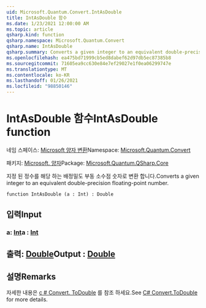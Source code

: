 ```yaml
---
uid: Microsoft.Quantum.Convert.IntAsDouble
title: IntAsDouble 함수
ms.date: 1/23/2021 12:00:00 AM
ms.topic: article
qsharp.kind: function
qsharp.namespace: Microsoft.Quantum.Convert
qsharp.name: IntAsDouble
qsharp.summary: Converts a given integer to an equivalent double-precision floating-point number.
ms.openlocfilehash: ea475bd71999cb5ed8dabef62d97db5ec87385b8
ms.sourcegitcommit: 71605ea9cc630e84e7ef29027e1f0ea06299747e
ms.translationtype: MT
ms.contentlocale: ko-KR
ms.lasthandoff: 01/26/2021
ms.locfileid: "98850146"
---
```

# <a name="intasdouble-function"></a><span data-ttu-id="c9f85-102">IntAsDouble 함수</span><span class="sxs-lookup"><span data-stu-id="c9f85-102">IntAsDouble function</span></span>

<span data-ttu-id="c9f85-103">네임 스페이스: [Microsoft 양자 변환](xref:Microsoft.Quantum.Convert)</span><span class="sxs-lookup"><span data-stu-id="c9f85-103">Namespace: [Microsoft.Quantum.Convert](xref:Microsoft.Quantum.Convert)</span></span>

<span data-ttu-id="c9f85-104">패키지: [Microsoft. 양자](https://nuget.org/packages/Microsoft.Quantum.QSharp.Core)</span><span class="sxs-lookup"><span data-stu-id="c9f85-104">Package: [Microsoft.Quantum.QSharp.Core](https://nuget.org/packages/Microsoft.Quantum.QSharp.Core)</span></span>


<span data-ttu-id="c9f85-105">지정 된 정수를 해당 하는 배정밀도 부동 소수점 숫자로 변환 합니다.</span><span class="sxs-lookup"><span data-stu-id="c9f85-105">Converts a given integer to an equivalent double-precision floating-point number.</span></span>

```qsharp
function IntAsDouble (a : Int) : Double
```


## <a name="input"></a><span data-ttu-id="c9f85-106">입력</span><span class="sxs-lookup"><span data-stu-id="c9f85-106">Input</span></span>

### <a name="a--int"></a><span data-ttu-id="c9f85-107">a: [Int](xref:microsoft.quantum.lang-ref.int)</span><span class="sxs-lookup"><span data-stu-id="c9f85-107">a : [Int](xref:microsoft.quantum.lang-ref.int)</span></span>





## <a name="output--double"></a><span data-ttu-id="c9f85-108">출력: [Double](xref:microsoft.quantum.lang-ref.double)</span><span class="sxs-lookup"><span data-stu-id="c9f85-108">Output : [Double](xref:microsoft.quantum.lang-ref.double)</span></span>



## <a name="remarks"></a><span data-ttu-id="c9f85-109">설명</span><span class="sxs-lookup"><span data-stu-id="c9f85-109">Remarks</span></span>

<span data-ttu-id="c9f85-110">자세한 내용은 [c # Convert. ToDouble](https://docs.microsoft.com/dotnet/api/system.convert.todouble?view=netframework-4.7.1#System_Convert_ToDouble_System_Int64_) 를 참조 하세요.</span><span class="sxs-lookup"><span data-stu-id="c9f85-110">See [C# Convert.ToDouble](https://docs.microsoft.com/dotnet/api/system.convert.todouble?view=netframework-4.7.1#System_Convert_ToDouble_System_Int64_) for more details.</span></span>